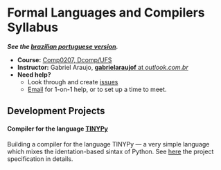 # Formal Languages and Compilers Syllabus

***See the [brazilian portuguese version](README.md).***

* **Course:** [Comp0207, Dcomp/UFS](https://www.sigaa.ufs.br/sigaa/public/curso/turmas.jsf?lc=pt_BR&id=320120)
* **Instructor:** Gabriel Araujo, [**gabrielaraujof** at *outlook.com.br*](mailto:gabrielaraujof@outlook.com.br)
* **Need help?**
   * Look through and create [issues](https://github.com/ufs-comp0207-2014-1/syllabus/issues)
   * [Email](mailto:gabrielaraujof@outlook.com.br) for 1-on-1 help, or to set up a time to meet.


## Development Projects

#### Compiler for the language [TINYPy](assignments/final-project/en/TINYPy.md)

Building a compiler for the language TINYPy &mdash; a very simple language which mixes the identation-based sintax of Python. See [here](assignments/final-project/description.md) the project specification in details.

